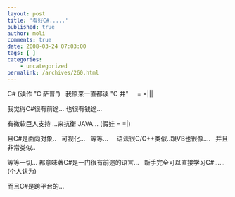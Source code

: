 ```yaml
---
layout: post
title: '看好C#.....'
published: true
author: moli
comments: true
date: 2008-03-24 07:03:00
tags: [ ]
categories:
    - uncategorized
permalink: /archives/260.html
---
```

C# (读作 "C 萨普")&nbsp;&nbsp; 我原来一直都读 "C 井"&nbsp;&nbsp;&nbsp;&nbsp; = =|||

我觉得C#很有前途&#8230; 也很有钱途&#8230;

有微软巨人支持 &#8230;来抗衡 JAVA&#8230; (假娃 = =|)

且C#是面向对象..&nbsp;&nbsp; 可视化&#8230;&nbsp;&nbsp; 等等&#8230;&nbsp;&nbsp;&nbsp;&nbsp; 语法很C/C++类似..跟VB也很像&#8230;.&nbsp;&nbsp; 并且非常类似..

等等一切&#8230; 都意味著C#是一门很有前途的语言&#8230;&nbsp;&nbsp; 新手完全可以直接学习C#&#8230;&#8230;(个人认为)

而且C#是跨平台的&#8230;